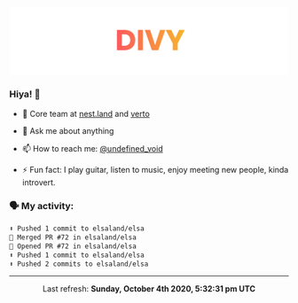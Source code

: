 
![](https://github.com/divy-work/divy-work/raw/master/assets/divy.png)

### Hiya! 👋

- 🔭 Core team at [nest.land](https://github.com/nestdotland/nest.land) and [verto](https://github.com/useverto/verto)

- 💬 Ask me about anything

- 📫 How to reach me: [@undefined_void](https://instagram.com/divy.exe)

- ⚡ Fun fact: I play guitar, listen to music, enjoy meeting new people, kinda introvert.

### 🗣 My activity:

```
⬆️ Pushed 1 commit to elsaland/elsa
🎉 Merged PR #72 in elsaland/elsa
💪 Opened PR #72 in elsaland/elsa
⬆️ Pushed 1 commit to elsaland/elsa
⬆️ Pushed 2 commits to elsaland/elsa
```

------------
<p align="center">Last refresh: <b>Sunday, October 4th 2020, 5:32:31 pm UTC</b></p>
